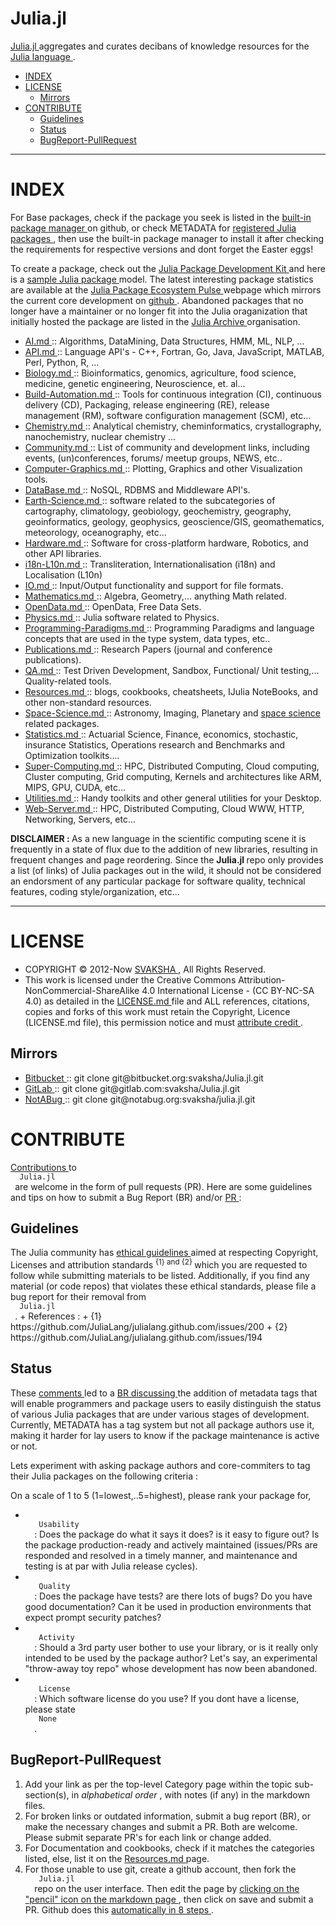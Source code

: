 <h1>
 Julia.jl
</h1>
<p>
 <a href="http://svaksha.github.io/Julia.jl">
  Julia.jl
 </a>
 aggregates and curates decibans of knowledge resources for the
 <a href="https://github.com/JuliaLang">
  Julia language
 </a>
 .
</p>
<ul>
 <li>
  <a href="#index">
   INDEX
  </a>
 </li>
 <li>
  <a href="#license">
   LICENSE
  </a>
  <ul>
   <li>
    <a href="#mirrors">
     Mirrors
    </a>
   </li>
  </ul>
 </li>
 <li>
  <a href="#contribute">
   CONTRIBUTE
  </a>
  <ul>
   <li>
    <a href="#guidelines">
     Guidelines
    </a>
   </li>
   <li>
    <a href="#status">
     Status
    </a>
   </li>
   <li>
    <a href="#bugreport-pullrequest">
     BugReport-PullRequest
    </a>
   </li>
  </ul>
 </li>
</ul>
<hr/>
<h1>
 INDEX
</h1>
<p>
 For Base packages, check if the package you seek is listed in the
 <a href="https://github.com/JuliaLang/METADATA.jl">
  built-in package manager
 </a>
 on github, or check METADATA for
 <a href="http://pkg.julialang.org/">
  registered Julia packages
 </a>
 , then use the built-in package manager to install it after checking the requirements for respective versions and dont forget the Easter eggs!
</p>
<p>
 To create a package, check out the
 <a href="https://github.com/JuliaLang/PkgDev.jl">
  Julia Package Development Kit
 </a>
 and here is a
 <a href="https://github.com/JuliaLang/Example.jl">
  sample Julia package
 </a>
 model. The latest interesting package statistics are available at the
 <a href="http://pkg.julialang.org/pulse.html">
  Julia Package Ecosystem Pulse
 </a>
 webpage which mirrors the current core development on
 <a href="https://github.com/JuliaLang/julia/pulse">
  github
 </a>
 . Abandoned packages that no longer have a maintainer or no longer fit into the Julia oraganization that initially hosted the package are listed in the
 <a href="https://github.com/JuliaArchive">
  Julia Archive
 </a>
 organisation.
</p>
<ul>
 <li>
  <a href="https://github.com/svaksha/Julia.jl/blob/master/AI.md">
   AI.md
  </a>
  :: Algorithms, DataMining, Data Structures, HMM, ML, NLP, ...
 </li>
 <li>
  <a href="https://github.com/svaksha/Julia.jl/blob/master/API.md">
   API.md
  </a>
  :: Language API's - C++, Fortran, Go, Java, JavaScript, MATLAB, Perl, Python, R, ...
 </li>
 <li>
  <a href="https://github.com/svaksha/Julia.jl/blob/master/Biology.md">
   Biology.md
  </a>
  :: Bioinformatics, genomics, agriculture, food science, medicine, genetic engineering, Neuroscience, et. al...
 </li>
 <li>
  <a href="https://github.com/svaksha/Julia.jl/blob/master/Build-Automation.md">
   Build-Automation.md
  </a>
  :: Tools for continuous integration (CI),  continuous delivery (CD), Packaging, release engineering (RE), release management (RM), software configuration management (SCM), etc...
 </li>
 <li>
  <a href="https://github.com/svaksha/Julia.jl/blob/master/Chemistry.md">
   Chemistry.md
  </a>
  :: Analytical chemistry, cheminformatics, crystallography, nanochemistry, nuclear chemistry ...
 </li>
 <li>
  <a href="https://github.com/svaksha/Julia.jl/blob/master/Community.md">
   Community.md
  </a>
  :: List of community and development links, including events, (un)conferences, forums/ meetup groups, NEWS, etc..
 </li>
 <li>
  <a href="https://github.com/svaksha/Julia.jl/blob/master/Computer-Graphics.md">
   Computer-Graphics.md
  </a>
  :: Plotting, Graphics and other Visualization tools.
 </li>
 <li>
  <a href="https://github.com/svaksha/Julia.jl/blob/master/DataBase.md">
   DataBase.md
  </a>
  :: NoSQL, RDBMS and Middleware API's.
 </li>
 <li>
  <a href="https://github.com/svaksha/Julia.jl/blob/master/Earth-Science.md">
   Earth-Science.md
  </a>
  :: software related to the subcategories of cartography, climatology, geobiology, geochemistry, geography, geoinformatics, geology‎, geophysics‎, geoscience/GIS, geomathematics, meteorology, oceanography, etc...
 </li>
 <li>
  <a href="https://github.com/svaksha/Julia.jl/blob/master/Hardware.md">
   Hardware.md
  </a>
  :: Software for cross-platform hardware, Robotics, and other API libraries.
 </li>
 <li>
  <a href="https://github.com/svaksha/Julia.jl/blob/master/i18n-L10n.md">
   i18n-L10n.md
  </a>
  :: Transliteration, Internationalisation (i18n) and Localisation (L10n)
 </li>
 <li>
  <a href="https://github.com/svaksha/Julia.jl/blob/master/IO.md">
   IO.md
  </a>
  :: Input/Output functionality and support for file formats.
 </li>
 <li>
  <a href="https://github.com/svaksha/Julia.jl/blob/master/Mathematics.md">
   Mathematics.md
  </a>
  :: Algebra, Geometry,... anything Math related.
 </li>
 <li>
  <a href="https://github.com/svaksha/Julia.jl/blob/master/OpenData.md">
   OpenData.md
  </a>
  :: OpenData, Free Data Sets.
 </li>
 <li>
  <a href="https://github.com/svaksha/Julia.jl/blob/master/Physics.md">
   Physics.md
  </a>
  :: Julia software related to Physics.
 </li>
 <li>
  <a href="https://github.com/svaksha/Julia.jl/blob/master/Programming-Paradigms.md">
   Programming-Paradigms.md
  </a>
  :: Programming Paradigms and language concepts that are used in the type system, data types, etc..
 </li>
 <li>
  <a href="https://github.com/svaksha/Julia.jl/blob/master/Publications.md">
   Publications.md
  </a>
  :: Research Papers (journal and conference publications).
 </li>
 <li>
  <a href="https://github.com/svaksha/Julia.jl/blob/master/QA.md">
   QA.md
  </a>
  :: Test Driven Development, Sandbox, Functional/ Unit testing,... Quality-related tools.
 </li>
 <li>
  <a href="https://github.com/svaksha/Julia.jl/blob/master/Resources.md">
   Resources.md
  </a>
  :: blogs, cookbooks, cheatsheets, IJulia NoteBooks, and other non-standard resources.
 </li>
 <li>
  <a href="https://github.com/svaksha/Julia.jl/blob/master/Space-Science.md">
   Space-Science.md
  </a>
  :: Astronomy, Imaging, Planetary and
  <a href="https://en.wikipedia.org/wiki/Outline_of_space_science">
   space science
  </a>
  related packages.
 </li>
 <li>
  <a href="https://github.com/svaksha/Julia.jl/blob/master/Statistics.md">
   Statistics.md
  </a>
  :: Actuarial Science, Finance, economics, stochastic, insurance Statistics, Operations research and Benchmarks and Optimization toolkits....
 </li>
 <li>
  <a href="https://github.com/svaksha/Julia.jl/blob/master/Super-Computing.md">
   Super-Computing.md
  </a>
  :: HPC, Distributed Computing, Cloud computing, Cluster computing, Grid computing, Kernels and architectures like ARM, MIPS, GPU, CUDA, etc...
 </li>
 <li>
  <a href="https://github.com/svaksha/Julia.jl/blob/master/Utilities.md">
   Utilities.md
  </a>
  :: Handy toolkits and other general utilities for your Desktop.
 </li>
 <li>
  <a href="https://github.com/svaksha/Julia.jl/blob/master/Web-Server.md">
   Web-Server.md
  </a>
  :: HPC, Distributed Computing, Cloud WWW, HTTP, Networking, Servers, etc...
 </li>
</ul>
<p>
 <strong>
  DISCLAIMER :
 </strong>
 As a new language in the scientific computing scene it is frequently in a state of flux due to the addition of new libraries, resulting in frequent changes and page reordering. Since the
 <strong>
  Julia.jl
 </strong>
 repo only provides a list (of links) of Julia packages out in the wild, it should not be considered an endorsment of any particular package for software quality, technical features, coding style/organization, etc...
</p>
<hr/>
<h1>
 LICENSE
</h1>
<ul>
 <li>
  COPYRIGHT © 2012-Now
  <a href="http://svaksha.com/pages/Bio">
   SVAKSHA
  </a>
  , All Rights Reserved.
 </li>
 <li>
  This work is licensed under the Creative Commons Attribution-NonCommercial-ShareAlike 4.0 International License - (CC BY-NC-SA 4.0) as detailed in the
  <a href="LICENSE.md">
   LICENSE.md
  </a>
  file and ALL references, citations, copies and forks of this work must retain the Copyright, Licence (LICENSE.md file), this permission notice and must
  <a href="https://en.wikipedia.org/wiki/Creative_Commons_license#Attribution">
   attribute credit
  </a>
  .
 </li>
</ul>
<h2>
 Mirrors
</h2>
<ul>
 <li>
  <a href="https://bitbucket.org/svaksha/Julia.jl">
   Bitbucket
  </a>
  :: git clone git@bitbucket.org:svaksha/Julia.jl.git
 </li>
 <li>
  <a href="https://gitlab.com/svaksha/Julia.jl">
   GitLab
  </a>
  :: git clone git@gitlab.com:svaksha/Julia.jl.git
 </li>
 <li>
  <a href="https://notabug.org/svaksha/julia.jl">
   NotABug
  </a>
  :: git clone git@notabug.org:svaksha/julia.jl.git
 </li>
</ul>
<h1>
 CONTRIBUTE
</h1>
<p>
 <a href="https://github.com/svaksha/Julia.jl/graphs/contributors">
  Contributions
 </a>
 to
 <code>
  Julia.jl
 </code>
 are welcome in the form of pull requests (PR). Here are some guidelines and tips on how to submit a Bug Report (BR) and/or
 <a href="https://github.com/svaksha/Julia.jl/pulls">
  PR
 </a>
 :
</p>
<h2>
 Guidelines
</h2>
<p>
 The Julia community has
 <a href="http://julialang.org/community/standards/">
  ethical guidelines
 </a>
 aimed at respecting Copyright, Licenses and attribution standards
 <sup>
  {1} and {2}
 </sup>
 which you are requested to follow while submitting materials to be listed. Additionally, if you find any material (or code repos) that violates these ethical standards, please file a bug report for their removal from
 <code>
  Julia.jl
 </code>
 .
+ References :
   + {1} https://github.com/JuliaLang/julialang.github.com/issues/200
   + {2} https://github.com/JuliaLang/julialang.github.com/issues/194
</p>
<h2>
 Status
</h2>
<p>
 These
 <a href="https://github.com/svaksha/Julia.jl/commit/a884fe9e921d57b87d85e970c2f57b8f21025641#commitcomment-15802037">
  comments
 </a>
 led to a
 <a href="https://github.com/svaksha/Julia.jl/issues/55">
  BR discussing
 </a>
 the addition of metadata tags that will enable programmers and package users to easily distinguish the status of various Julia packages that are under various stages of development. Currently, METADATA has a tag system but not all package authors use it, making it harder for lay users to know if the package maintenance is active or not.
</p>
<p>
 Lets experiment with asking package authors and core-commiters to tag their Julia packages on the following criteria :
</p>
<p>
 On a scale of 1 to 5 (1=lowest,..5=highest), please rank your package for,
</p>
<ul>
 <li>
  <code>
   Usability
  </code>
  : Does the package do what it says it does? is it easy to figure out? Is the package production-ready and actively maintained (issues/PRs are responded and resolved in a timely manner, and maintenance and testing is at par with Julia release cycles).
 </li>
 <li>
  <code>
   Quality
  </code>
  : Does the package have tests? are there lots of bugs? Do you have good documentation? Can it be used in production environments that expect prompt security patches?
 </li>
 <li>
  <code>
   Activity
  </code>
  : Should a 3rd party user bother to use your library, or is it really only intended to be used by the package author? Let's say, an experimental "throw-away toy repo" whose development has now been abandoned.
 </li>
 <li>
  <code>
   License
  </code>
  : Which software license do you use? If you dont have a license, please state
  <code>
   None
  </code>
  .
 </li>
</ul>
<h2>
 BugReport-PullRequest
</h2>
<ol>
 <li>
  Add your link as per the top-level Category page within the topic sub-section(s), in
  <em>
   alphabetical order
  </em>
  , with notes (if any) in the markdown files.
 </li>
 <li>
  For broken links or outdated information, submit a bug report (BR), or make the necessary changes and submit a PR. Both are welcome. Please submit separate PR's for each link or change added.
 </li>
 <li>
  For Documentation and cookbooks, check if it matches the categories listed, else, list it on the
  <a href="https://github.com/svaksha/Julia.jl/blob/master/Resources.md">
   Resources.md
  </a>
  page.
 </li>
 <li>
  For those unable to use git, create a github account, then fork the
  <code>
   Julia.jl
  </code>
  repo on the user interface. Then edit the page by
  <a href="https://help.github.com/articles/editing-files-in-your-repository">
   clicking on the "pencil" icon on the markdown page
  </a>
  , then click on save and submit a PR. Github does this
  <a href="https://help.github.com/articles/editing-files-in-another-user-s-repository">
   automatically in 8 steps
  </a>
  .
 </li>
</ol>

